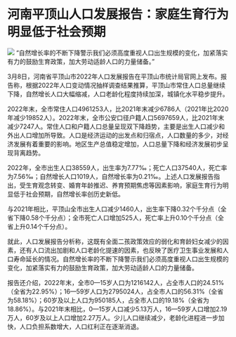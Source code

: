 # 河南平顶山人口发展报告：家庭生育行为明显低于社会预期

![](https://inews.gtimg.com/om_bt/OlfpqfvqhCBglJEwkXEWej78-n5EikJ5wkIRn3w9NBAPkAA/1000)
“自然增长率的不断下降警示我们必须高度重视人口出生规模的变化，加紧落实有力的鼓励生育政策，加大劳动适龄人口的力量储备。”

3月8日，河南省平顶山市2022年人口发展报告在平顶山市统计局官网上发布。报告称，根据2022年人口变动情况抽样调查结果推算，平顶山市常住人口总量继续下降，自然增长人口大幅缩减，人口老龄化程度持续加深，城镇化水平稳步提升。

2022年末，全市常住人口4961253人，比2021年末减少6786人（2021年比2020年减少19852人）。2022年末，全市公安口径户籍人口5697659人，比2021年末减少7247人。常住人口和户籍人口总量呈现双下降趋势，主要是出生人口减少和外出人口增加所导致。人口是经济运动的出发点和归宿点，人口数量的多少，对经济发展有着重要的影响。地区生产总值稳定增加，人口总量下降和经济发展初步呈现背离趋势。

2022年，全市出生人口38559人，出生率为7.77‰；死亡人口37540人，死亡率为7.56‰；自然增长人口1019人，自然增长率为0.21‰。上述人口发展报告指出，受生育观念转变、婚育年龄推迟、养育预期焦虑等因素影响，家庭生育行为明显低于社会预期，自然增长率创历史新低。

与2021年相比，平顶山全市出生人口减少1460人，出生率下降0.32个千分点（全省下降0.58个千分点）；全市死亡人口增加525人，死亡率上升0.10个千分点（全省上升0.14个千分点）。

就此，人口发展报告分析称，这既有全面二孩政策效应的弱化和育龄妇女减少的因素，还有人口流出加剧和人口老龄化提速的因素，也反映了医疗卫生事业发展和人口寿命延长的情况。自然增长率的不断下降警示我们必须高度重视人口出生规模的变化，加紧落实有力的鼓励生育政策，加大劳动适龄人口的力量储备。

报告还介绍，2022年末，全市0—15岁人口为1216142人，占全市人口的24.51%（全省为22.95%）；16—59岁人口为2795024人，占全市人口的56.31%（全省为58.18%）；60岁及以上人口为950185人，占全市人口的19.18%（全省为18.86%）。与2021年末相比，0—15岁人口减少5.13万人，16—59岁人口增加2.19万人，60岁及以上人口增加2.27万人。少儿人口继续减少，老龄化进程进一步加快，人口负担系数增大，人口红利正在逐渐消退。

